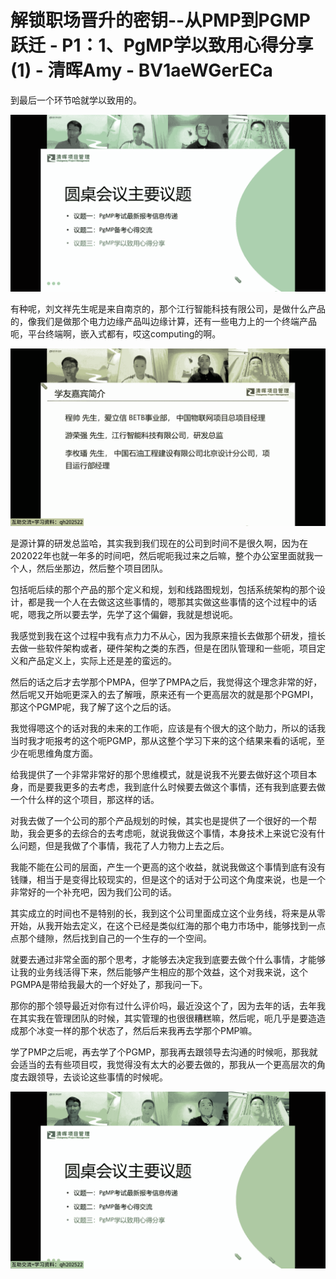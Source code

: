 # 解锁职场晋升的密钥--从PMP到PGMP跃迁 - P1：1、PgMP学以致用心得分享(1) - 清晖Amy - BV1aeWGerECa

到最后一个环节哈就学以致用的。

![](img/d30e5616a2d5f92d5d079d1997fb847d_1.png)

有种呢，刘文祥先生呢是来自南京的，那个江行智能科技有限公司，是做什么产品的，像我们是做那个电力边缘产品叫边缘计算，还有一些电力上的一个终端产品呃，平台终端啊，嵌入式都有，哎这computing的啊。



![](img/d30e5616a2d5f92d5d079d1997fb847d_3.png)

是源计算的研发总监哈，其实我到我们现在的公司到时间不是很久啊，因为在202022年也就一年多的时间吧，然后呢呃我过来之后嘛，整个办公室里面就我一个人，然后坐那边，然后整个项目团队。

包括呃后续的那个产品的那个定义和规，划和线路图规划，包括系统架构的那个设计，都是我一个人在去做这这些事情的，嗯那其实做这些事情的这个过程中的话呢，嗯我之所以要去学，先学了这个偏僻，我就是想说呃。

我感觉到我在这个过程中我有点力力不从心，因为我原来擅长去做那个研发，擅长去做一些软件架构或者，硬件架构之类的东西，但是在团队管理和一些呃，项目定义和产品定义上，实际上还是差的蛮远的。

然后的话之后才去学那个PMPA，但学了PMPA之后，我觉得这个理念非常的好，然后呢又开始呃更深入的去了解哦，原来还有一个更高层次的就是那个PGMPI，那这个PGMP呢，我了解了这个之后的话。

我觉得嗯这个的话对我的未来的工作呃，应该是有个很大的这个助力，所以的话我当时我才呃报考的这个呃PGMP，那从这整个学习下来的这个结果来看的话呢，至少在呃思维角度方面。

给我提供了一个非常非常好的那个思维模式，就是说我不光要去做好这个项目本身，而是要我更多的去考虑，我到底什么时候要去做这个事情，还有我到底要去做一个什么样的这个项目，那这样的话。

对我去做了一个公司的那个产品规划的时候，其实也是提供了一个很好的一个帮助，我会更多的去综合的去考虑呃，就说我做这个事情，本身技术上来说它没有什么问题，但是我做了个事情，我花了人力物力上去之后。

我能不能在公司的层面，产生一个更高的这个收益，就说我做这个事情到底有没有钱赚，相当于是变得比较现实的，但是这个的话对于公司这个角度来说，也是一个非常好的一个补充吧，因为我们公司的话。

其实成立的时间也不是特别的长，我到这个公司里面成立这个业务线，将来是从零开始，从我开始去定义，在这个已经是类似红海的那个电力市场中，能够找到一点点那个缝隙，然后找到自己的一个生存的一个空间。

就要去通过非常全面的那个思考，才能够去决定我到底要去做个什么事情，才能够让我的业务线活得下来，然后能够产生相应的那个效益，这个对我来说，这个PGMPA是带给我最大的一个好处了，那我问一下。

那你的那个领导最近对你有过什么评价吗，最近没这个了，因为去年的话，去年我在其实我在管理团队的时候，其实管理的也很很糟糕嘛，然后呢，呃几乎是要造造成那个冰变一样的那个状态了，然后后来我再去学那个PMP嘛。

学了PMP之后呢，再去学了个PGMP，那我再去跟领导去沟通的时候呃，那我就会适当的去有些项目哎，我觉得没有太大的必要去做的，那我从一个更高层次的角度去跟领导，去谈论这些事情的时候呢。



![](img/d30e5616a2d5f92d5d079d1997fb847d_5.png)